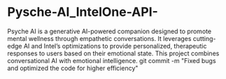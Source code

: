 # Pysche-AI_IntelOne-API-
Psyche AI is a generative AI-powered companion designed to promote mental wellness through empathetic conversations. It leverages cutting-edge AI and Intel’s optimizations to provide personalized, therapeutic responses to users based on their emotional state.  This project combines conversational AI with emotional intelligence.
git commit -m "Fixed bugs and optimized the code for higher efficiency"
